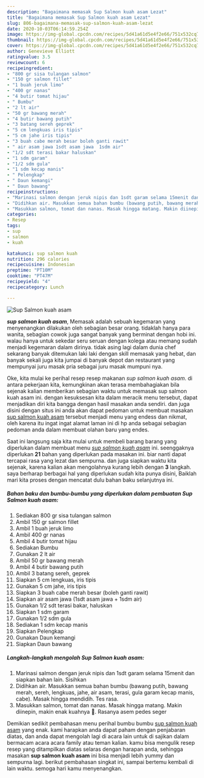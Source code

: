 ```yaml
---
description: "Bagaimana memasak Sup Salmon kuah asam Lezat"
title: "Bagaimana memasak Sup Salmon kuah asam Lezat"
slug: 806-bagaimana-memasak-sup-salmon-kuah-asam-lezat
date: 2020-10-03T06:14:59.254Z
image: https://img-global.cpcdn.com/recipes/5d41a61d5e4f2e66/751x532cq70/sup-salmon-kuah-asam-foto-resep-utama.jpg
thumbnail: https://img-global.cpcdn.com/recipes/5d41a61d5e4f2e66/751x532cq70/sup-salmon-kuah-asam-foto-resep-utama.jpg
cover: https://img-global.cpcdn.com/recipes/5d41a61d5e4f2e66/751x532cq70/sup-salmon-kuah-asam-foto-resep-utama.jpg
author: Genevieve Elliott
ratingvalue: 3.5
reviewcount: 6
recipeingredient:
- "800 gr sisa tulangan salmon"
- "150 gr salmon fillet"
- "1 buah jeruk limo"
- "400 gr nanas"
- "4 butir tomat hijau"
- " Bumbu"
- "2 lt air"
- "50 gr bawang merah"
- "4 butir bawang putih"
- "3 batang sereh geprek"
- "5 cm lengkuas iris tipis"
- "5 cm jahe iris tipis"
- "3 buah cabe merah besar boleh ganti rawit"
- " air asam jawa 1sdt asam jawa  1sdm air"
- "1/2 sdt terasi bakar haluskan"
- "1 sdm garam"
- "1/2 sdm gula"
- "1 sdm kecap manis"
- " Pelengkap"
- " Daun kemangi"
- " Daun bawang"
recipeinstructions:
- "Marinasi salmon dengan jeruk nipis dan 1sdt garam selama 15menit dan siapkan bahan lain. Sisihkan"
- "Didihkan air. Masukkan semua bahan bumbu (bawang putih, bawang merah, sereh, lengkuas, jahe, air asam, terasi, gula garam kecap manis, cabe). Masak hingga mendidih. Tes rasa."
- "Masukkan salmon, tomat dan nanas. Masak hingga matang. Makin diinepin, makin enak kuahnya 🥰. Rasanya asem pedes seger"
categories:
- Resep
tags:
- sup
- salmon
- kuah

katakunci: sup salmon kuah 
nutrition: 296 calories
recipecuisine: Indonesian
preptime: "PT10M"
cooktime: "PT47M"
recipeyield: "4"
recipecategory: Lunch

---
```



![Sup Salmon kuah asam](https://img-global.cpcdn.com/recipes/5d41a61d5e4f2e66/751x532cq70/sup-salmon-kuah-asam-foto-resep-utama.jpg)

<b><i>sup salmon kuah asam</i></b>, Memasak adalah sebuah kegemaran yang menyenangkan dilakukan oleh sebagian besar orang. tidaklah hanya para wanita, sebagian cowok juga sangat banyak yang berminat dengan hobi ini. walau hanya untuk sekedar seru seruan dengan kolega atau memang sudah menjadi kegemaran dalam dirinya. tidak asing lagi dalam dunia chef sekarang banyak ditemukan laki laki dengan skill memasak yang hebat, dan banyak sekali juga kita jumpai di banyak depot dan restaurant yang mempunyai juru masak pria sebagai juru masak mumpuni nya.



Oke, kita mulai ke perihal resep resep makanan <i>sup salmon kuah asam</i>. di antara pekerjaan kita, kemungkinan akan terasa membahagiakan bila sejenak kalian memberikan sebagian waktu untuk memasak sup salmon kuah asam ini. dengan kesuksesan kita dalam meracik menu tersebut, dapat menjadikan diri kita bangga dengan hasil masakan anda sendiri. dan juga disini dengan situs ini anda akan dapat pedoman untuk membuat masakan <u>sup salmon kuah asam</u> tersebut menjadi menu yang endess dan nikmat, oleh karena itu ingat ingat alamat laman ini di hp anda sebagai sebagian pedoman anda dalam membuat olahan baru yang endes.


Saat ini langsung saja kita mulai untuk membeli barang barang yang diperlukan dalam membuat menu <u><i>sup salmon kuah asam</i></u> ini. seenggaknya diperlukan <b>21</b> bahan yang diperlukan pada masakan ini. biar nanti dapat tercapai rasa yang lezat dan sempurna. dan juga siapkan waktu kita sejenak, karena kalian akan mengolahnya kurang lebih dengan <b>3</b> langkah. saya berharap berbagai hal yang diperlukan sudah kita punya disini, Baiklah mari kita proses dengan mencatat dulu bahan baku selanjutnya ini.

<!--inarticleads1-->

##### Bahan baku dan bumbu-bumbu yang diperlukan dalam pembuatan Sup Salmon kuah asam:

1. Sediakan 800 gr sisa tulangan salmon
1. Ambil 150 gr salmon fillet
1. Ambil 1 buah jeruk limo
1. Ambil 400 gr nanas
1. Ambil 4 butir tomat hijau
1. Sediakan  Bumbu
1. Gunakan 2 lt air
1. Ambil 50 gr bawang merah
1. Ambil 4 butir bawang putih
1. Ambil 3 batang sereh, geprek
1. Siapkan 5 cm lengkuas, iris tipis
1. Gunakan 5 cm jahe, iris tipis
1. Siapkan 3 buah cabe merah besar (boleh ganti rawit)
1. Siapkan  air asam jawa (1sdt asam jawa + 1sdm air)
1. Gunakan 1/2 sdt terasi bakar, haluskan
1. Siapkan 1 sdm garam
1. Gunakan 1/2 sdm gula
1. Sediakan 1 sdm kecap manis
1. Siapkan  Pelengkap
1. Gunakan  Daun kemangi
1. Siapkan  Daun bawang




<!--inarticleads2-->

##### Langkah-langkah mengolah Sup Salmon kuah asam:

1. Marinasi salmon dengan jeruk nipis dan 1sdt garam selama 15menit dan siapkan bahan lain. Sisihkan
1. Didihkan air. Masukkan semua bahan bumbu (bawang putih, bawang merah, sereh, lengkuas, jahe, air asam, terasi, gula garam kecap manis, cabe). Masak hingga mendidih. Tes rasa.
1. Masukkan salmon, tomat dan nanas. Masak hingga matang. Makin diinepin, makin enak kuahnya 🥰. Rasanya asem pedes seger




Demikian sedikit pembahasan menu perihal bumbu bumbu <u>sup salmon kuah asam</u> yang enak. kami harapkan anda dapat paham dengan penjabaran diatas, dan anda dapat mengolah lagi di acara lain untuk di sajikan dalam bermacam acara acara family atau teman kalian. kamu bisa mengulik resep resep yang ditampilkan diatas selaras dengan harapan anda, sehingga masakan <b>sup salmon kuah asam</b> ini bisa menjadi lebih yummy dan sempurna lagi. berikut pembahasan singkat ini, sampai bertemu kembali di lain waktu. semoga hari kamu menyenangkan.
